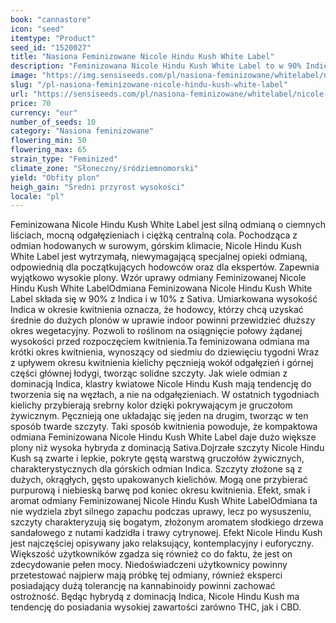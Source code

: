 ```yaml
---
book: "cannastore"
icon: "seed"
itemtype: "Product"
seed_id: "1520027"
title: "Nasiona Feminizowane Nicole Hindu Kush White Label"
description: "Feminizowana Nicole Hindu Kush White Label to w 90% Indica i w 10% Sativa. To kompaktowa, szybko kwitnąca, wydajna roślina o pełnym mocy, relaksującym haju."
image: "https://img.sensiseeds.com/pl/nasiona-feminizowane/whitelabel/nicole-hindu-kush-image.png"
slug: "/pl-nasiona-feminizowane-nicole-hindu-kush-white-label"
url: "https://sensiseeds.com/pl/nasiona-feminizowane/whitelabel/nicole-hindu-kush?a_aid=cannastore"
price: 70
currency: "eur"
number_of_seeds: 10
category: "Nasiona feminizowane"
flowering_min: 50
flowering_max: 65
strain_type: "Feminized"
climate_zone: "Słoneczny/śródziemnomorski"
yield: "Obfity plon"
heigh_gain: "Średni przyrost wysokości"
locale: "pl"
---
```

Feminizowana Nicole Hindu Kush White Label jest silną odmianą o ciemnych liściach, mocną odgałęzieniach i ciężką centralną cola. Pochodząca z odmian hodowanych w surowym, górskim klimacie, Nicole Hindu Kush White Label jest wytrzymałą, niewymagającą specjalnej opieki odmianą, odpowiednią dla początkujących hodowców oraz dla ekspertów. Zapewnia wyjątkowo wysokie plony. Wzór uprawy odmiany Feminizowanej Nicole Hindu Kush White LabelOdmiana Feminizowana Nicole Hindu Kush White Label składa się w 90% z Indica i w 10% z Sativa. Umiarkowana wysokość Indica w okresie kwitnienia oznacza, że hodowcy, którzy chcą uzyskać średnie do dużych plonów w uprawie indoor powinni przewidzieć dłuższy okres wegetacyjny. Pozwoli to roślinom na osiągnięcie połowy żądanej wysokości przed rozpoczęciem kwitnienia.Ta feminizowana odmiana ma krótki okres kwitnienia, wynoszący od siedmiu do dziewięciu tygodni Wraz z upływem okresu kwitnienia kielichy pęcznieją wokół odgałęzień i górnej części głównej łodygi, tworząc solidne szczyty. Jak wiele odmian z dominacją Indica, klastry kwiatowe Nicole Hindu Kush mają tendencję do tworzenia się na węzłach, a nie na odgałęzieniach. W ostatnich tygodniach kielichy przybierają srebrny kolor dzięki pokrywającym je gruczołom żywicznym. Pęcznieją one układając się jeden na drugim, tworząc w ten sposób twarde szczyty. Taki sposób kwitnienia powoduje, że kompaktowa odmiana Feminizowana Nicole Hindu Kush White Label daje dużo większe plony niż wysoka hybryda z dominacją Sativa.Dojrzałe szczyty Nicole Hindu Kush są zwarte i lepkie, pokryte gęstą warstwą gruczołów żywicznych, charakterystycznych dla górskich odmian Indica. Szczyty złożone są z dużych, okrągłych, gęsto upakowanych kielichów. Mogą one przybierać purpurową i niebieską barwę pod koniec okresu kwitnienia. Efekt, smak i aromat odmiany Feminizowanej Nicole Hindu Kush White LabelOdmiana ta nie wydziela zbyt silnego zapachu podczas uprawy, lecz po wysuszeniu, szczyty charakteryzują się bogatym, złożonym aromatem słodkiego drzewa sandałowego z nutami kadzidła i trawy cytrynowej. Efekt Nicole Hindu Kush jest najczęściej opisywany jako relaksujący, kontemplacyjny i euforyczny. Większość użytkowników zgadza się również co do faktu, że jest on zdecydowanie pełen mocy. Niedoświadczeni użytkownicy powinny przetestować najpierw mają próbkę tej odmiany, również eksperci posiadający dużą tolerancję na kannabinoidy powinni zachować ostrożność. Będąc hybrydą z dominacją Indica, Nicole Hindu Kush ma tendencję do posiadania wysokiej zawartości zarówno THC, jak i CBD.
